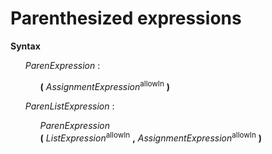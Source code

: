 # Parenthesized expressions

**Syntax**

<ul>
    <i>ParenExpression</i> :
    <ul>
        <b>(</b> <i>AssignmentExpression</i><sup>allowIn</sup> <b>)</b>
    </ul>
</ul>

<ul>
    <i>ParenListExpression</i> :
    <ul>
        <i>ParenExpression</i><br>
        <b>(</b> <i>ListExpression</i><sup>allowIn</sup> <b>,</b> <i>AssignmentExpression</i><sup>allowIn</sup> <b>)</b>
    </ul>
</ul>